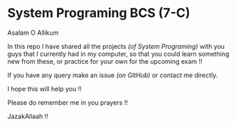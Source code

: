 # System Programing BCS (7-C)



Asalam O Allikum

In this repo I have shared all the projects *(of System Programing)* with you guys that I currently had in my computer, so that you could learn something new from these, or practice for your own for the upcoming exam !!

If you have any query make an issue *(on GitHub)* or contact me directly.



I hope this will help you !!



Please do remember me in you prayers !!

JazakAllaah !!